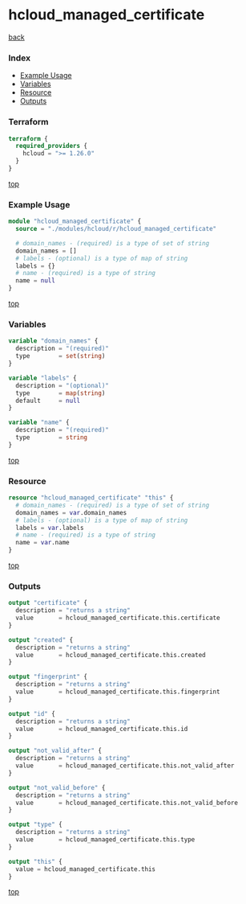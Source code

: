# hcloud_managed_certificate

[back](../hcloud.md)

### Index

- [Example Usage](#example-usage)
- [Variables](#variables)
- [Resource](#resource)
- [Outputs](#outputs)

### Terraform

```terraform
terraform {
  required_providers {
    hcloud = ">= 1.26.0"
  }
}
```

[top](#index)

### Example Usage

```terraform
module "hcloud_managed_certificate" {
  source = "./modules/hcloud/r/hcloud_managed_certificate"

  # domain_names - (required) is a type of set of string
  domain_names = []
  # labels - (optional) is a type of map of string
  labels = {}
  # name - (required) is a type of string
  name = null
}
```

[top](#index)

### Variables

```terraform
variable "domain_names" {
  description = "(required)"
  type        = set(string)
}

variable "labels" {
  description = "(optional)"
  type        = map(string)
  default     = null
}

variable "name" {
  description = "(required)"
  type        = string
}
```

[top](#index)

### Resource

```terraform
resource "hcloud_managed_certificate" "this" {
  # domain_names - (required) is a type of set of string
  domain_names = var.domain_names
  # labels - (optional) is a type of map of string
  labels = var.labels
  # name - (required) is a type of string
  name = var.name
}
```

[top](#index)

### Outputs

```terraform
output "certificate" {
  description = "returns a string"
  value       = hcloud_managed_certificate.this.certificate
}

output "created" {
  description = "returns a string"
  value       = hcloud_managed_certificate.this.created
}

output "fingerprint" {
  description = "returns a string"
  value       = hcloud_managed_certificate.this.fingerprint
}

output "id" {
  description = "returns a string"
  value       = hcloud_managed_certificate.this.id
}

output "not_valid_after" {
  description = "returns a string"
  value       = hcloud_managed_certificate.this.not_valid_after
}

output "not_valid_before" {
  description = "returns a string"
  value       = hcloud_managed_certificate.this.not_valid_before
}

output "type" {
  description = "returns a string"
  value       = hcloud_managed_certificate.this.type
}

output "this" {
  value = hcloud_managed_certificate.this
}
```

[top](#index)